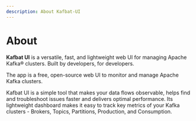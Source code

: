 ```yaml
---
description: About Kafbat-UI
---
```


# About

**Kafbat UI** is a versatile, fast, and lightweight web UI for managing Apache Kafka® clusters. Built by developers, for developers.



The app is a free, open-source web UI to monitor and manage Apache Kafka clusters.

Kafbat UI is a simple tool that makes your data flows observable, helps find and troubleshoot issues faster and delivers optimal performance. Its lightweight dashboard makes it easy to track key metrics of your Kafka clusters - Brokers, Topics, Partitions, Production, and Consumption.
